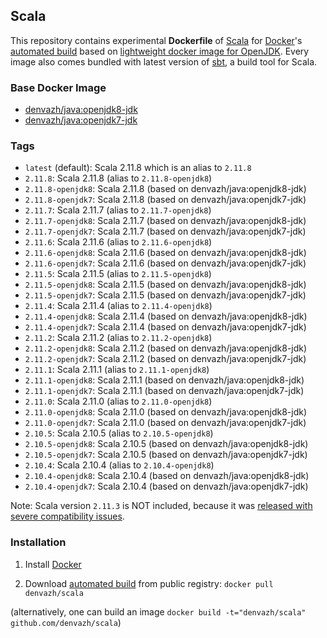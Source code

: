 ## Scala

This repository contains experimental **Dockerfile** of [Scala](http://www.scala-lang.org) for [Docker](https://www.docker.com/)'s [automated build](https://registry.hub.docker.com/u/denvazh/scala/) based on [lightweight docker image for OpenJDK](https://registry.hub.docker.com/u/denvazh/java/).
Every image also comes bundled with latest version of [sbt](http://www.scala-sbt.org/0.13/docs/index.html), a build tool for Scala.

### Base Docker Image

* [denvazh/java:openjdk8-jdk](https://registry.hub.docker.com/u/denvazh/java/)
* [denvazh/java:openjdk7-jdk](https://registry.hub.docker.com/u/denvazh/java/)

### Tags

* `latest` (default): Scala 2.11.8 which is an alias to `2.11.8`
* `2.11.8`: Scala 2.11.8 (alias to `2.11.8-openjdk8`)
* `2.11.8-openjdk8`: Scala 2.11.8 (based on denvazh/java:openjdk8-jdk)
* `2.11.8-openjdk7`: Scala 2.11.8 (based on denvazh/java:openjdk7-jdk)
* `2.11.7`: Scala 2.11.7 (alias to `2.11.7-openjdk8`)
* `2.11.7-openjdk8`: Scala 2.11.7 (based on denvazh/java:openjdk8-jdk)
* `2.11.7-openjdk7`: Scala 2.11.7 (based on denvazh/java:openjdk7-jdk)
* `2.11.6`: Scala 2.11.6 (alias to `2.11.6-openjdk8`)
* `2.11.6-openjdk8`: Scala 2.11.6 (based on denvazh/java:openjdk8-jdk)
* `2.11.6-openjdk7`: Scala 2.11.6 (based on denvazh/java:openjdk7-jdk)
* `2.11.5`: Scala 2.11.5 (alias to `2.11.5-openjdk8`)
* `2.11.5-openjdk8`: Scala 2.11.5 (based on denvazh/java:openjdk8-jdk)
* `2.11.5-openjdk7`: Scala 2.11.5 (based on denvazh/java:openjdk7-jdk)
* `2.11.4`: Scala 2.11.4 (alias to `2.11.4-openjdk8`)
* `2.11.4-openjdk8`: Scala 2.11.4 (based on denvazh/java:openjdk8-jdk)
* `2.11.4-openjdk7`: Scala 2.11.4 (based on denvazh/java:openjdk7-jdk)
* `2.11.2`: Scala 2.11.2 (alias to `2.11.2-openjdk8`)
* `2.11.2-openjdk8`: Scala 2.11.2 (based on denvazh/java:openjdk8-jdk)
* `2.11.2-openjdk7`: Scala 2.11.2 (based on denvazh/java:openjdk7-jdk)
* `2.11.1`: Scala 2.11.1 (alias to `2.11.1-openjdk8`)
* `2.11.1-openjdk8`: Scala 2.11.1 (based on denvazh/java:openjdk8-jdk)
* `2.11.1-openjdk7`: Scala 2.11.1 (based on denvazh/java:openjdk7-jdk)
* `2.11.0`: Scala 2.11.0 (alias to `2.11.0-openjdk8`)
* `2.11.0-openjdk8`: Scala 2.11.0 (based on denvazh/java:openjdk8-jdk)
* `2.11.0-openjdk7`: Scala 2.11.0 (based on denvazh/java:openjdk7-jdk)
* `2.10.5`: Scala 2.10.5 (alias to `2.10.5-openjdk8`)
* `2.10.5-openjdk8`: Scala 2.10.5 (based on denvazh/java:openjdk8-jdk)
* `2.10.5-openjdk7`: Scala 2.10.5 (based on denvazh/java:openjdk7-jdk)
* `2.10.4`: Scala 2.10.4 (alias to `2.10.4-openjdk8`)
* `2.10.4-openjdk8`: Scala 2.10.4 (based on denvazh/java:openjdk8-jdk)
* `2.10.4-openjdk7`: Scala 2.10.4 (based on denvazh/java:openjdk7-jdk)

Note: Scala version `2.11.3` is NOT included, because it was [released with severe compatibility issues](https://issues.scala-lang.org/browse/SI-8899).

### Installation

1. Install [Docker](https://www.docker.com/)

2. Download [automated build](https://hub.docker.com/u/denvazh/scala) from public registry: `docker pull denvazh/scala`
  
  (alternatively, one can build an image `docker build -t="denvazh/scala" github.com/denvazh/scala`)